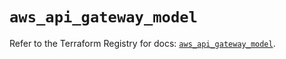 # `aws_api_gateway_model`

Refer to the Terraform Registry for docs: [`aws_api_gateway_model`](https://registry.terraform.io/providers/hashicorp/aws/5.77.0/docs/resources/api_gateway_model).
